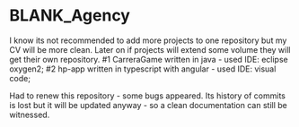 # BLANK_Agency

I know its not recommended to add more projects to one repository but my CV will be more clean. Later on if projects will extend some volume they will get their own repository. #1 CarreraGame written in java - used IDE: eclipse oxygen2; #2 hp-app written in typescript with angular - used IDE: visual code;


Had to renew this repository - some bugs appeared. Its history of commits is lost but it will be updated anyway - so a clean documentation can still be witnessed.
